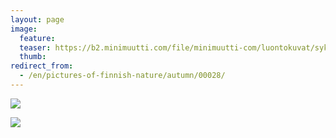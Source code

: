 ```yaml
---
layout: page
image:
  feature:
  teaser: https://b2.minimuutti.com/file/minimuutti-com/luontokuvat/syksy/3/DS38179-245px.jpg
  thumb:
redirect_from:
  - /en/pictures-of-finnish-nature/autumn/00028/
---
```


![](https://b2.minimuutti.com/file/minimuutti-com/luontokuvat/syksy/3/DS38175-800px.jpg)

![](https://b2.minimuutti.com/file/minimuutti-com/luontokuvat/syksy/3/DS38179-800px.jpg)